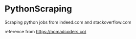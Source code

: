 # PythonScraping

Scraping python jobs from indeed.com and stackoverflow.com

reference from https://nomadcoders.co/
